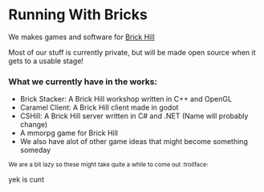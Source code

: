 # Running With Bricks

We makes games and software for [Brick Hill](https://brick-hill.com)

Most of our stuff is currently private, but will be made open source when it gets to a usable stage!

 
  
### What we currently have in the works:
- Brick Stacker: A Brick Hill workshop written in C++ and OpenGL
- Caramel Client: A Brick Hill client made in godot
- CSHill: A Brick Hill server written in C# and .NET (Name will probably change)
- A mmorpg game for Brick Hill
- We also have alot of other game ideas that might become something someday

<sub>We are a bit lazy so these might take quite a while to come out :trollface:</sub>

yek is cunt
